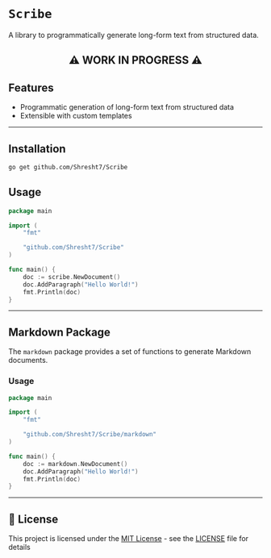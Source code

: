 # `Scribe`

A library to programmatically generate long-form text from structured data. 

<h2 align="center">⚠️ WORK IN PROGRESS ⚠️</h2>

## Features

- Programmatic generation of long-form text from structured data
- Extensible with custom templates

---

## Installation

```bash
go get github.com/Shresht7/Scribe
```

## Usage

```go
package main

import (
    "fmt"

    "github.com/Shresht7/Scribe"
)

func main() {
    doc := scribe.NewDocument()
    doc.AddParagraph("Hello World!")
    fmt.Println(doc)
}
```

---

## Markdown Package

The `markdown` package provides a set of functions to generate Markdown documents.

### Usage

```go
package main

import (
    "fmt"

    "github.com/Shresht7/Scribe/markdown"
)

func main() {
    doc := markdown.NewDocument()
    doc.AddParagraph("Hello World!")
    fmt.Println(doc)
}
```


---

## 📄 License

This project is licensed under the [MIT License](LICENSE) - see the [LICENSE](LICENSE) file for details
